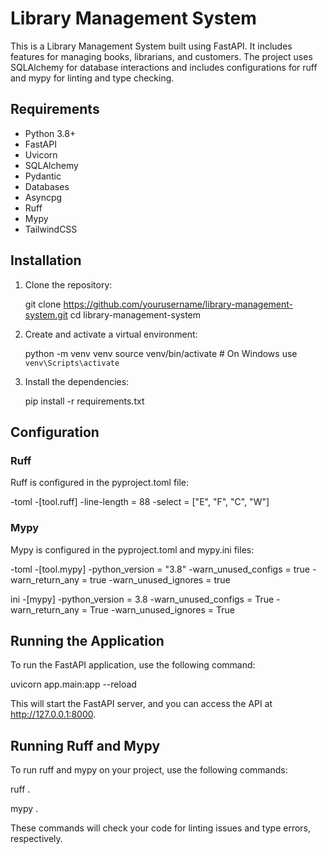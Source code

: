 # Library Management System

This is a Library Management System built using FastAPI. It includes features for managing books, librarians, and customers. The project uses SQLAlchemy for database interactions and includes configurations for ruff and mypy for linting and type checking.

## Requirements

- Python 3.8+
- FastAPI
- Uvicorn
- SQLAlchemy
- Pydantic
- Databases
- Asyncpg
- Ruff
- Mypy
- TailwindCSS

## Installation

1. Clone the repository:
   
   git clone https://github.com/yourusername/library-management-system.git
   cd library-management-system
   

3. Create and activate a virtual environment:
   
   python -m venv venv
   source venv/bin/activate  # On Windows use `venv\Scripts\activate`
   

5. Install the dependencies:
   
   pip install -r requirements.txt
   
## Configuration

### Ruff

Ruff is configured in the pyproject.toml file:

-toml
-[tool.ruff]
-line-length = 88
-select = ["E", "F", "C", "W"]


### Mypy

Mypy is configured in the pyproject.toml and mypy.ini files:

-toml
-[tool.mypy]
-python_version = "3.8"
-warn_unused_configs = true
-warn_return_any = true
-warn_unused_ignores = true


ini
-[mypy]
-python_version = 3.8
-warn_unused_configs = True
-warn_return_any = True
-warn_unused_ignores = True


## Running the Application

To run the FastAPI application, use the following command:

uvicorn app.main:app --reload

This will start the FastAPI server, and you can access the API at http://127.0.0.1:8000.

## Running Ruff and Mypy

To run ruff and mypy on your project, use the following commands:

ruff .

mypy .

These commands will check your code for linting issues and type errors, respectively.


